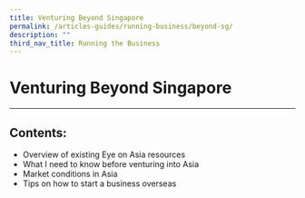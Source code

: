 ```yaml
---
title: Venturing Beyond Singapore
permalink: /articles-guides/running-business/beyond-sg/
description: ""
third_nav_title: Running the Business
---
```

# Venturing Beyond Singapore
---

## Contents:

* Overview of existing Eye on Asia resources
* What I need to know before venturing into Asia
* Market conditions in Asia
* Tips on how to start a business overseas
